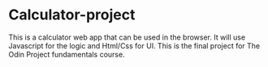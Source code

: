 # Calculator-project
This is a calculator web app that can be used in the browser. It will use Javascript for the logic and Html/Css for UI. This is the final project for The Odin Project fundamentals course.
